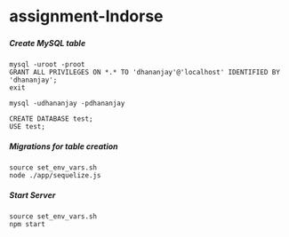 # assignment-Indorse

###

##### Create MySQL table

```
mysql -uroot -proot
GRANT ALL PRIVILEGES ON *.* TO 'dhananjay'@'localhost' IDENTIFIED BY 'dhananjay';
exit

mysql -udhananjay -pdhananjay

CREATE DATABASE test;
USE test;
```

##### Migrations for table creation

```
source set_env_vars.sh
node ./app/sequelize.js
```

##### Start Server

```
source set_env_vars.sh
npm start
```
